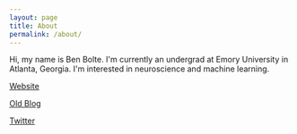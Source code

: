 ```yaml
---
layout: page
title: About
permalink: /about/
---
```


Hi, my name is Ben Bolte. I'm currently an undergrad at Emory University in Atlanta, Georgia. I'm interested in neuroscience and machine learning.

[Website](http://benjaminbolte.com)

[Old Blog](https://benjaminbolte.wordpress.com/)

[Twitter](https://twitter.com/code__kansas)

